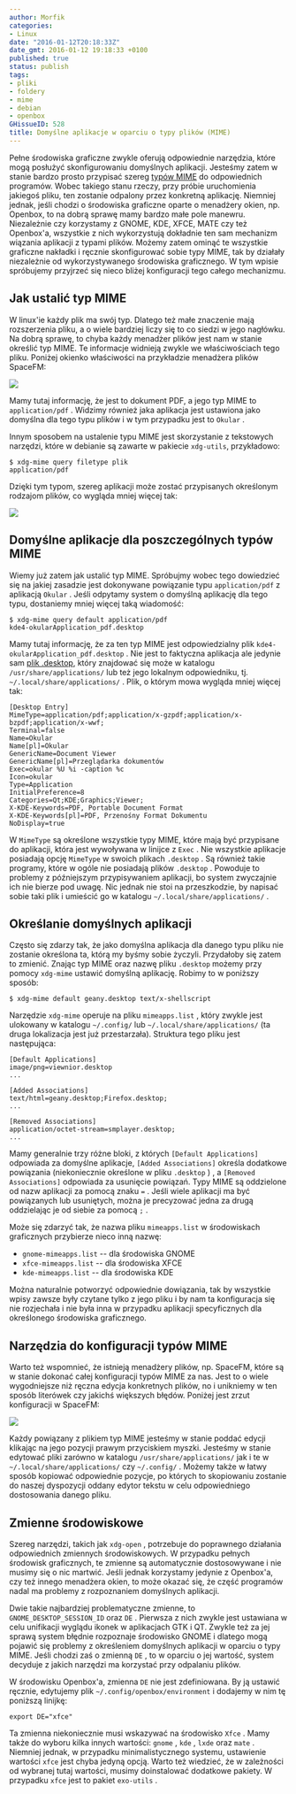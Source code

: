 ```yaml
---
author: Morfik
categories:
- Linux
date: "2016-01-12T20:18:33Z"
date_gmt: 2016-01-12 19:18:33 +0100
published: true
status: publish
tags:
- pliki
- foldery
- mime
- debian
- openbox
GHissueID: 528
title: Domyślne aplikacje w oparciu o typy plików (MIME)
---
```


Pełne środowiska graficzne zwykle oferują odpowiednie narzędzia, które mogą posłużyć skonfigurowaniu
domyślnych aplikacji. Jesteśmy zatem w stanie bardzo prosto przypisać szereg [typów MIME][1] do
odpowiednich programów. Wobec takiego stanu rzeczy, przy próbie uruchomienia jakiegoś pliku, ten
zostanie odpalony przez konkretną aplikację. Niemniej jednak, jeśli chodzi o środowiska graficzne
oparte o menadżery okien, np. Openbox, to na dobrą sprawę mamy bardzo małe pole manewru.
Niezależnie czy korzystamy z GNOME, KDE, XFCE, MATE czy też Openbox'a, wszystkie z nich
wykorzystują dokładnie ten sam mechanizm wiązania aplikacji z typami plików. Możemy zatem ominąć te
wszystkie graficzne nakładki i ręcznie skonfigurować sobie typy MIME, tak by działały niezależnie
od wykorzystywanego środowiska graficznego. W tym wpisie spróbujemy przyjrzeć się nieco bliżej
konfiguracji tego całego mechanizmu.

<!--more-->
## Jak ustalić typ MIME

W linux'ie każdy plik ma swój typ. Dlatego też małe znaczenie mają rozszerzenia pliku, a o wiele
bardziej liczy się to co siedzi w jego nagłówku. Na dobrą sprawę, to chyba każdy menadżer plików
jest nam w stanie określić typ MIME. Te informacje widnieją zwykle we właściwościach tego pliku.
Poniżej okienko właściwości na przykładzie menadżera plików SpaceFM:

![](/img/2016/01/1.spacefm-wlasciwosci-mime-typ.png#medium)

Mamy tutaj informację, że jest to dokument PDF, a jego typ MIME to `application/pdf` . Widzimy
również jaka aplikacja jest ustawiona jako domyślna dla tego typu plików i w tym przypadku jest to
`Okular` .

Innym sposobem na ustalenie typu MIME jest skorzystanie z tekstowych narzędzi, które w debianie są
zawarte w pakiecie `xdg-utils`, przykładowo:

    $ xdg-mime query filetype plik
    application/pdf

Dzięki tym typom, szereg aplikacji może zostać przypisanych określonym rodzajom plików, co wygląda
mniej więcej tak:

![](/img/2016/01/2.spacefm-powiazania-typ-mime.png#medium)

## Domyślne aplikacje dla poszczególnych typów MIME

Wiemy już zatem jak ustalić typ MIME. Spróbujmy wobec tego dowiedzieć się na jakiej zasadzie jest
dokonywane powiązanie typu `application/pdf` z aplikacją `Okular` . Jeśli odpytamy system o domyślną
aplikację dla tego typu, dostaniemy mniej więcej taką wiadomość:

    $ xdg-mime query default application/pdf
    kde4-okularApplication_pdf.desktop

Mamy tutaj informację, że za ten typ MIME jest odpowiedzialny plik
`kde4-okularApplication_pdf.desktop` . Nie jest to faktyczna aplikacja ale jedynie sam
[plik .desktop][2], który znajdować się może w katalogu `/usr/share/applications/` lub też jego
lokalnym odpowiedniku, tj. `~/.local/share/applications/` . Plik, o którym mowa wygląda mniej
więcej tak:

    [Desktop Entry]
    MimeType=application/pdf;application/x-gzpdf;application/x-bzpdf;application/x-wwf;
    Terminal=false
    Name=Okular
    Name[pl]=Okular
    GenericName=Document Viewer
    GenericName[pl]=Przeglądarka dokumentów
    Exec=okular %U %i -caption %c
    Icon=okular
    Type=Application
    InitialPreference=8
    Categories=Qt;KDE;Graphics;Viewer;
    X-KDE-Keywords=PDF, Portable Document Format
    X-KDE-Keywords[pl]=PDF, Przenośny Format Dokumentu
    NoDisplay=true

W `MimeType` są określone wszystkie typy MIME, które mają być przypisane do aplikacji, która jest
wywoływana w linijce z `Exec` . Nie wszystkie aplikacje posiadają opcję `MimeType` w swoich plikach
`.desktop` . Są również takie programy, które w ogóle nie posiadają plików `.desktop` . Powoduje to
problemy z późniejszym przypisywaniem aplikacji, bo system zwyczajnie ich nie bierze pod uwagę. Nic
jednak nie stoi na przeszkodzie, by napisać sobie taki plik i umieścić go w katalogu
`~/.local/share/applications/` .

## Określanie domyślnych aplikacji

Często się zdarzy tak, że jako domyślna aplikacja dla danego typu pliku nie zostanie określona ta,
którą my byśmy sobie życzyli. Przydałoby się zatem to zmienić. Znając typ MIME oraz nazwę pliku
`.desktop` możemy przy pomocy `xdg-mime` ustawić domyślną aplikację. Robimy to w poniższy sposób:

    $ xdg-mime default geany.desktop text/x-shellscript

Narzędzie `xdg-mime` operuje na pliku `mimeapps.list` , który zwykle jest ulokowany w katalogu
`~/.config/` lub `~/.local/share/applications/` (ta druga lokalizacja jest już przestarzała).
Struktura tego pliku jest następująca:

    [Default Applications]
    image/png=viewnior.desktop
    ...

    [Added Associations]
    text/html=geany.desktop;Firefox.desktop;
    ...

    [Removed Associations]
    application/octet-stream=smplayer.desktop;
    ...

Mamy generalnie trzy różne bloki, z których `[Default Applications]` odpowiada za domyślne
aplikacje, `[Added Associations]` określa dodatkowe powiązania (niekoniecznie określone w pliku
`.desktop` ) , a `[Removed Associations]` odpowiada za usunięcie powiązań. Typy MIME są oddzielone
od nazw aplikacji za pomocą znaku `=` . Jeśli wiele aplikacji ma być powiązanych lub usuniętych,
można je precyzować jedna za drugą oddzielając je od siebie za pomocą `;` .

Może się zdarzyć tak, że nazwa pliku `mimeapps.list` w środowiskach graficznych przybierze nieco
inną nazwę:

  - `gnome-mimeapps.list` -- dla środowiska GNOME
  - `xfce-mimeapps.list` -- dla środowiska XFCE
  - `kde-mimeapps.list` -- dla środowiska KDE

Można naturalnie potworzyć odpowiednie dowiązania, tak by wszystkie wpisy zawsze były czytane tylko
z jego pliku i by nam ta konfiguracja się nie rozjechała i nie była inna w przypadku aplikacji
specyficznych dla określonego środowiska graficznego.

## Narzędzia do konfiguracji typów MIME

Warto też wspomnieć, że istnieją menadżery plików, np. SpaceFM, które są w stanie dokonać całej
konfiguracji typów MIME za nas. Jest to o wiele wygodniejsze niż ręczna edycja konkretnych plików,
no i unikniemy w ten sposób literówek czy jakichś większych błędów. Poniżej jest zrzut konfiguracji
w SpaceFM:

![](/img/2016/01/3.spacefm-edycja-typ-mime.png#big)

Każdy powiązany z plikiem typ MIME jesteśmy w stanie poddać edycji klikając na jego pozycji prawym
przyciskiem myszki. Jesteśmy w stanie edytować pliki zarówno w katalogu `/usr/share/applications/`
jak i te w `~/.local/share/applications/` czy `~/.config/` . Możemy także w łatwy sposób kopiować
odpowiednie pozycje, po których to skopiowaniu zostanie do naszej dyspozycji oddany edytor tekstu w
celu odpowiedniego dostosowania danego pliku.

## Zmienne środowiskowe

Szereg narzędzi, takich jak `xdg-open` , potrzebuje do poprawnego działania odpowiednich zmiennych
środowiskowych. W przypadku pełnych środowisk graficznych, te zmienne są automatycznie
dostosowywane i nie musimy się o nic martwić. Jeśli jednak korzystamy jedynie z Openbox'a, czy też
innego menadżera okien, to może okazać się, że część programów nadal ma problemy z rozpoznaniem
domyślnych aplikacji.

Dwie takie najbardziej problematyczne zmienne, to `GNOME_DESKTOP_SESSION_ID` oraz `DE` . Pierwsza z
nich zwykle jest ustawiana w celu unifikacji wyglądu ikonek w aplikacjach GTK i QT. Zwykle też za
jej sprawą system błędnie rozpoznaje środowisko GNOME i dlatego mogą pojawić się problemy z
określeniem domyślnych aplikacji w oparciu o typy MIME. Jeśli chodzi zaś o zmienną `DE` , to w
oparciu o jej wartość, system decyduje z jakich narzędzi ma korzystać przy odpalaniu plików.

W środowisku Openbox'a, zmienna `DE` nie jest zdefiniowana. By ją ustawić ręcznie, edytujemy plik
`~/.config/openbox/environment` i dodajemy w nim tę poniższą linijkę:

    export DE="xfce"

Ta zmienna niekoniecznie musi wskazywać na środowisko `Xfce` . Mamy także do wyboru kilka innych
wartości: `gnome` , `kde` , `lxde` oraz `mate` . Niemniej jednak, w przypadku minimalistycznego
systemu, ustawienie wartości `xfce` jest chyba jedyną opcją. Warto też wiedzieć, że w zależności od
wybranej tutaj wartości, musimy doinstalować dodatkowe pakiety. W przypadku `xfce` jest to pakiet
`exo-utils` .


[1]: https://pl.wikipedia.org/wiki/Typ_MIME
[2]: https://standards.freedesktop.org/desktop-entry-spec/desktop-entry-spec-latest.html
